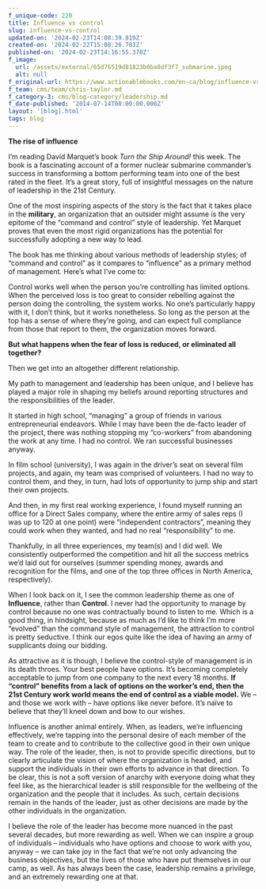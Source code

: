 ```yaml
---
f_unique-code: 220
title: Influence vs control
slug: influence-vs-control
updated-on: '2024-02-23T14:08:39.819Z'
created-on: '2024-02-22T15:08:26.783Z'
published-on: '2024-02-23T14:16:55.370Z'
f_image:
  url: /assets/external/65d76519d81823b0ba8df3f7_submarine.jpeg
  alt: null
f_original-url: https://www.actionablebooks.com/en-ca/blog/influence-vs-control/
f_team: cms/team/chris-taylor.md
f_category-3: cms/blog-category/leadership.md
f_date-published: '2014-07-14T00:00:00.000Z'
layout: '[blog].html'
tags: blog
---
```


**The rise of influence**

I’m reading David Marquet’s book _Turn the Ship Around!_ this week. The book is a fascinating account of a former nuclear submarine commander’s success in transforming a bottom performing team into one of the best rated in the fleet. It’s a great story, full of insightful messages on the nature of leadership in the 21st Century.

One of the most inspiring aspects of the story is the fact that it takes place in the **military**, an organization that an outsider might assume is the very epitome of the “command and control” style of leadership. Yet Marquet proves that even the most rigid organizations has the potential for successfully adopting a new way to lead.

The book has me thinking about various methods of leadership styles; of “command and control” as it compares to “influence” as a primary method of management. Here’s what I’ve come to:

Control works well when the person you’re controlling has limited options. When the perceived loss is too great to consider rebelling against the person doing the controlling, the system works. No one’s particularly happy with it, I don’t think, but it works nonetheless. So long as the person at the top has a sense of where they’re going, and can expect full compliance from those that report to them, the organization moves forward.

**But what happens when the fear of loss is reduced, or eliminated all together?**

Then we get into an altogether different relationship.

My path to management and leadership has been unique, and I believe has played a major role in shaping my beliefs around reporting structures and the responsibilities of the leader.

It started in high school, “managing” a group of friends in various entrepreneurial endeavors. While I may have been the de-facto leader of the project, there was nothing stopping my “co-workers” from abandoning the work at any time. I had no control. We ran successful businesses anyway.

In film school (university), I was again in the driver’s seat on several film projects, and again, my team was comprised of volunteers. I had no way to control them, and they, in turn, had lots of opportunity to jump ship and start their own projects.

And then, in my first real working experience, I found myself running an office for a Direct Sales company, where the entire army of sales reps (I was up to 120 at one point) were “independent contractors”, meaning they could work when they wanted, and had no real “responsibility” to me.

Thankfully, in all three experiences, my team(s) and I did well. We consistently outperformed the competition and hit all the success metrics we’d laid out for ourselves (summer spending money, awards and recognition for the films, and one of the top three offices in North America, respectively).

When I look back on it, I see the common leadership theme as one of **Influence**, rather than **Control**. I never had the opportunity to manage by control because no one was contractually bound to listen to me. Which is a good thing, in hindsight, because as much as I’d like to think I’m more “evolved” than the command style of management, the attraction to control is pretty seductive. I think our egos quite like the idea of having an army of supplicants doing our bidding.

As attractive as it is though, I believe the control-style of management is in its death throes. Your best people have options. It’s becoming completely acceptable to jump from one company to the next every 18 months. **If “control” benefits from a lack of options on the worker’s end, then the 21st Century work world means the end of control as a viable model.** We – and those we work with – have options like never before. It’s naïve to believe that they’ll kneel down and bow to our wishes.

Influence is another animal entirely. When, as leaders, we’re influencing effectively, we’re tapping into the personal desire of each member of the team to create and to contribute to the collective good in their own unique way. The role of the leader, then, is not to provide specific directions, but to clearly articulate the vision of where the organization is headed, and support the individuals in their own efforts to advance in that direction. To be clear, this is not a soft version of anarchy with everyone doing what they feel like, as the hierarchical leader is still responsible for the wellbeing of the organization and the people that it includes. As such, certain decisions remain in the hands of the leader, just as other decisions are made by the other individuals in the organization.

I believe the role of the leader has become more nuanced in the past several decades, but more rewarding as well. When we can inspire a group of individuals – individuals who have options and choose to work with you, anyway – we can take joy in the fact that we’re not only advancing the business objectives, but the lives of those who have put themselves in our camp, as well. As has always been the case, leadership remains a privilege, and an extremely rewarding one at that.
